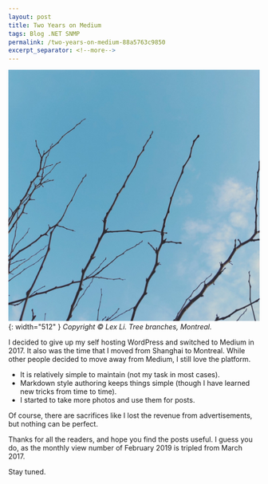 ```yaml
---
layout: post
title: Two Years on Medium
tags: Blog .NET SNMP
permalink: /two-years-on-medium-88a5763c9850
excerpt_separator: <!--more-->
---
```

![img-description](/images/tree-branches.jpg){: width="512" }
_Copyright © Lex Li. Tree branches, Montreal._

I decided to give up my self hosting WordPress and switched to Medium in 2017. It also was the time that I moved from Shanghai to Montreal. While other people decided to move away from Medium, I still love the platform.
<!--more-->

* It is relatively simple to maintain (not my task in most cases).
* Markdown style authoring keeps things simple (though I have learned new tricks from time to time).
* I started to take more photos and use them for posts.

Of course, there are sacrifices like I lost the revenue from advertisements, but nothing can be perfect.

Thanks for all the readers, and hope you find the posts useful. I guess you do, as the monthly view number of February 2019 is tripled from March 2017.

Stay tuned.
